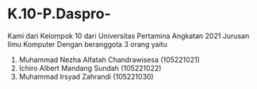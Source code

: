 # K.10-P.Daspro-
Kami dari Kelompok 10 dari Universitas Pertamina Angkatan 2021 
Jurusan Ilmu Komputer 
Dengan beranggota 3 orang yaitu
1. Muhammad Nezha Alfatah Chandrawisesa  (105221021)
2. Ichiro Albert Mandang Sundah          (105221022) 
3. Muhammad Irsyad Zahrandi              (105221030)
